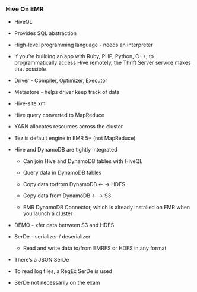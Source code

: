 ### Hive On EMR

* HiveQL

* Provides SQL abstraction

* High-level programming language - needs an interpreter

* If you’re building an app with Ruby, PHP, Python, C++, to programmatically access Hive remotely, the Thrift Server service makes that possible

* Driver - Compiler, Optimizer, Executor

* Metastore - helps driver keep track of data

* Hive-site.xml

* Hive query converted to MapReduce

* YARN allocates resources across the cluster

* Tez is default engine in EMR 5+ (not MapReduce)

* Hive and DynamoDB are tightly integrated

    * Can join Hive and DynamoDB tables with HiveQL

    * Query data in DynamoDB tables

    * Copy data to/from DynamoDB ← → HDFS

    * Copy data from DynamoDB ← → S3

    * EMR DynamoDB Connector, which is already installed on EMR when you launch a cluster

* DEMO - xfer data between S3 and HDFS

* SerDe - serializer / deserializer

    * Read and write data to/from EMRFS or HDFS in any format

* There’s a JSON SerDe

* To read log files, a RegEx SerDe is used

* SerDe not necessarily on the exam
